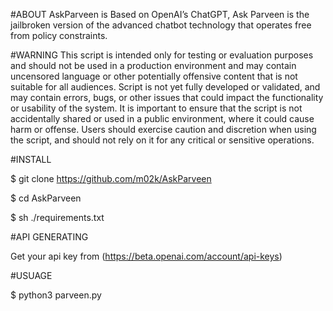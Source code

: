 #ABOUT
AskParveen is Based on OpenAI’s ChatGPT, Ask Parveen is the jailbroken version of the advanced chatbot technology that operates free from policy constraints.


#WARNING
This script is intended only for testing or evaluation purposes and should not be used in a production environment and may contain uncensored language or other potentially offensive content that is not suitable for all audiences. Script is not yet fully developed or validated, and may contain errors, bugs, or other issues that could impact the functionality or usability of the system. It is important to ensure that the script is not accidentally shared or used in a public environment, where it could cause harm or offense. Users should exercise caution and discretion when using the script, and should not rely on it for any critical or sensitive operations.


#INSTALL

$ git clone https://github.com/m02k/AskParveen

$ cd AskParveen

$ sh ./requirements.txt


#API GENERATING

Get your api key from (https://beta.openai.com/account/api-keys)


#USUAGE

$ python3 parveen.py
